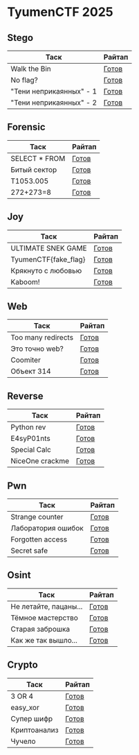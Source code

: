 # TyumenCTF 2025

## Stego

| Таск                    | Райтап                                     |
| ----------------------- | ------------------------------------------ |
| Walk the Bin            | [Готов](https://github.com/lciga/TyumenCTF-2025-Writeups/blob/main/stego/Walk%20the%20Bin/README.md)             |
| No flag?                | [Готов](https://github.com/lciga/TyumenCTF-2025-Writeups/blob/main/stego/No%20flag%3F/README.md/)                 |
| "Тени неприкаянных" - 1 | [Готов](https://github.com/lciga/TyumenCTF-2025-Writeups/blob/main/stego/%22%D0%A2%D0%B5%D0%BD%D0%B8%20%D0%BD%D0%B5%D0%BF%D1%80%D0%B8%D0%BA%D0%B0%D1%8F%D0%BD%D0%BD%D1%8B%D1%85%22%20-%201/README.md)  |
| "Тени неприкаянных" - 2 | [Готов](https://github.com/lciga/TyumenCTF-2025-Writeups/blob/main/stego/%22%D0%A2%D0%B5%D0%BD%D0%B8%20%D0%BD%D0%B5%D0%BF%D1%80%D0%B8%D0%BA%D0%B0%D1%8F%D0%BD%D0%BD%D1%8B%D1%85%22%20-%202/README.md)  |

## Forensic

| Таск                    | Райтап                               |
| ----------------------- | ------------------------------------ |
| SELECT * FROM           | [Готов](https://github.com/lciga/TyumenCTF-2025-Writeups/blob/main/forensic/SELECT%20*%20FROM/README.md)    | 
| Битый сектор            | [Готов](https://github.com/lciga/TyumenCTF-2025-Writeups/blob/main/forensic/%D0%91%D0%B8%D1%82%D1%8B%D0%B9%20%D1%81%D0%B5%D0%BA%D1%82%D0%BE%D1%80/README.md)    |
| T1053.005               | [Готов](https://github.com/lciga/TyumenCTF-2025-Writeups/blob/main/forensic/T1053.005/README.md)       |
| 272+273=8               | [Готов](https://github.com/lciga/TyumenCTF-2025-Writeups/blob/main/forensic/272%2B273%3D8/README.md)       |

## Joy

| Таск                    | Райтап                               |
| ----------------------- | ------------------------------------ |
| ULTIMATE SNEK GAME      | [Готов](https://github.com/lciga/TyumenCTF-2025-Writeups/blob/main/joy/ULTIMATE%20SNEK%20GAME/README.md)   |
| TyumenCTF{fake_flag}    | [Готов](https://github.com/lciga/TyumenCTF-2025-Writeups/blob/main/joy/TyumenCTF%7Bfake_flag%7D/README.md)  |
| Крякнуто с любовью      | [Готов](https://github.com/lciga/TyumenCTF-2025-Writeups/blob/main/joy/%D0%9A%D1%80%D1%8F%D0%BA%D0%BD%D1%83%D1%82%D0%BE%20%D1%81%20%D0%BB%D1%8E%D0%B1%D0%BE%D0%B2%D1%8C%D1%8E/README.md)   |
| Kaboom!                 | [Готов](https://github.com/lciga/TyumenCTF-2025-Writeups/blob/main/joy/Kaboom!/README.md)              |

## Web

| Таск                    | Райтап                              |
| ----------------------- | ----------------------------------- |
| Too many redirects      | [Готов](https://github.com/lciga/TyumenCTF-2025-Writeups/blob/main/web/Too%20many%20redirects/README.md)  |
| Это точно web?          | [Готов](https://github.com/lciga/TyumenCTF-2025-Writeups/blob/main/web/%D0%AD%D1%82%D0%BE%20%D1%82%D0%BE%D1%87%D0%BD%D0%BE%20web%3F/README.md)      |
| Coomiter                | [Готов](https://github.com/lciga/TyumenCTF-2025-Writeups/blob/main/web/Coomiter/README.md)            |
| Объект 314              | [Готов](https://github.com/lciga/TyumenCTF-2025-Writeups/blob/main/web/%D0%9E%D0%B1%D1%8A%D0%B5%D0%BA%D1%82%20314/README.md)          |

## Reverse

| Таск                    | Райтап                               |
| ----------------------- | ------------------------------------ |
| Python rev              | [Готов](https://github.com/lciga/TyumenCTF-2025-Writeups/blob/main/reverse/Python%20rev/README.md)       |
| E4syP01nts              | [Готов](https://github.com/lciga/TyumenCTF-2025-Writeups/blob/main/reverse/E4syP01nts/README.md)       |
| Special Calc            | [Готов](https://github.com/lciga/TyumenCTF-2025-Writeups/blob/main/reverse/Special%20Calc/README.md)     |
| NiceOne crackme         | [Готов](https://github.com/lciga/TyumenCTF-2025-Writeups/blob/main/reverse/NiceOne%20crackme/README.md)  |

## Pwn

| Таск                    | Райтап                              |
| ----------------------- | ----------------------------------- |
| Strange counter         | [Готов](https://github.com/lciga/TyumenCTF-2025-Writeups/blob/main/pwn/Strange%20counter/README.md)     |
| Лаборатория ошибок      | [Готов](https://github.com/lciga/TyumenCTF-2025-Writeups/blob/main/pwn/%D0%9B%D0%B0%D0%B1%D0%BE%D1%80%D0%B0%D1%82%D0%BE%D1%80%D0%B8%D1%8F%20%D0%BE%D1%88%D0%B8%D0%B1%D0%BE%D0%BA/README.md)  |
| Forgotten access        | [Готов](https://github.com/lciga/TyumenCTF-2025-Writeups/blob/main/pwn/Forgotten%20access/README.md)    |
| Secret safe             | [Готов](https://github.com/lciga/TyumenCTF-2025-Writeups/blob/main/pwn/Secret%20safe/README.md)         |

## Osint

| Таск                    | Райтап                                   |
| ----------------------- | ---------------------------------------- |
| Не летайте, пацаны...   | [Готов](https://github.com/lciga/TyumenCTF-2025-Writeups/blob/main/osint/%D0%9D%D0%B5%20%D0%BB%D0%B5%D1%82%D0%B0%D0%B9%D1%82%D0%B5%2C%20%D0%BF%D0%B0%D1%86%D0%B0%D0%BD%D1%8B.../README.md)  |
| Тёмное мастерство       | [Готов](https://github.com/lciga/TyumenCTF-2025-Writeups/blob/main/osint/%D0%A2%D1%91%D0%BC%D0%BD%D0%BE%D0%B5%20%D0%BC%D0%B0%D1%81%D1%82%D0%B5%D1%80%D1%81%D1%82%D0%B2%D0%BE/README.md)      |
| Старая заброшка         | [Готов](https://github.com/lciga/TyumenCTF-2025-Writeups/blob/main/osint/%D0%A1%D1%82%D0%B0%D1%80%D0%B0%D1%8F%20%D0%B7%D0%B0%D0%B1%D1%80%D0%BE%D1%88%D0%BA%D0%B0/README.md)        |
| Как же так вышло...     | [Готов](https://github.com/lciga/TyumenCTF-2025-Writeups/blob/main/osint/%D0%9A%D0%B0%D0%BA%20%D0%B6%D0%B5%20%D1%82%D0%B0%D0%BA%20%D0%B2%D1%8B%D1%88%D0%BB%D0%BE.../README.md)    |

## Crypto

| Таск                    | Райтап                           |
| ----------------------- | -------------------------------- |
| 3 OR 4                  | [Готов](https://github.com/lciga/TyumenCTF-2025-Writeups/blob/main/crypto/3%20OR%204/README.md)         |
| easy_xor                | [Готов](https://github.com/lciga/TyumenCTF-2025-Writeups/blob/main/crypto/easy_xor/README.md)      | 
| Супер шифр              | [Готов](https://github.com/lciga/TyumenCTF-2025-Writeups/blob/main/crypto/%D0%A1%D1%83%D0%BF%D0%B5%D1%80%20%D1%88%D0%B8%D1%84%D1%80/README.md)    |
| Криптоанализ            | [Готов](https://github.com/lciga/TyumenCTF-2025-Writeups/blob/main/crypto/%D0%9A%D1%80%D0%B8%D0%BF%D1%82%D0%BE%D0%B0%D0%BD%D0%B0%D0%BB%D0%B8%D0%B7/README.md)  |
| Чучело                  | [Готов](https://github.com/lciga/TyumenCTF-2025-Writeups/blob/main/crypto/%D0%A7%D1%83%D1%87%D0%B5%D0%BB%D0%BE/README.md)      |